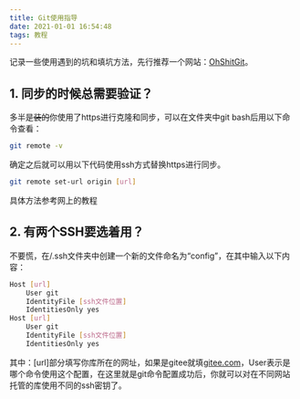 ```yaml
---
title: Git使用指导
date: 2021-01-01 16:54:48
tags: 教程
---
```

记录一些使用遇到的坑和填坑方法，先行推荐一个网站：[OhShitGit](https://ohshitgit.com/zh)。

## 1. 同步的时候总需要验证？

多半是~~装的~~你使用了https进行克隆和同步，可以在文件夹中git bash后用以下命令查看：

``` bash
git remote -v
```

确定之后就可以用以下代码使用ssh方式替换https进行同步。

``` bash
git remote set-url origin [url]
```

具体方法参考网上的教程

## 2. 有两个SSH要选着用？

不要慌，在/.ssh文件夹中创建一个新的文件命名为“config”，在其中输入以下内容：

``` bash
Host [url]
    User git
    IdentityFile [ssh文件位置]
    IdentitiesOnly yes
Host [url]
    User git
    IdentityFile [ssh文件位置]
    IdentitiesOnly yes
```

其中：[url]部分填写你库所在的网址，如果是gitee就填[gitee.com](https://gitee.com)，User表示是哪个命令使用这个配置，在这里就是git命令配置成功后，你就可以对在不同网站托管的库使用不同的ssh密钥了。
